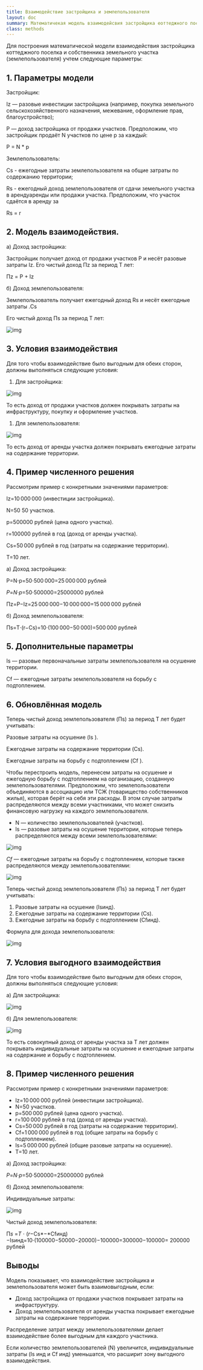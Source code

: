 ```yaml
---
title: Взаимодействие застройщика и землепользователя
layout: doc
summary: Математичекая модель взаимодейсвия застройщика еоттеджного поселка и владельца земельного учвастка
class: methods
---
```


Для построения математической модели взаимодействия застройщика коттеджного поселка и собственника земельного участка (землепользователя) учтем следующие параметры:

## 1. Параметры модели

Застройщик:

Iz — разовые инвестиции застройщика (например, покупка земельного сельскохозяйственного назначения, межевание, оформление прав, благоустройство);

P — доход застройщика от продажи участков. Предположим, что застройщик продаёт N участков по цене p за каждый:

P = N * p

Землепользователь:

Cs - ежегодные затраты землепользователя на общие затраты по содержанию территории;

Rs - ежегодный доход землепользователя от сдачи земельного участка в арендуаренды или продажи участка. Предположим, что участок сдаётся в аренду за 

Rs = r

## 2. Модель взаимодействия.

a) Доход застройщика:

Застройщик получает доход от продажи участков P и несёт разовые затраты Iz. Его чистый доход Πz за период T лет:

Πz = P + Iz

б) Доход землепользователя:

Землепользователь получает ежегодный доход Rs и несёт ежегодные затраты .Cs

Его чистый доход Πs за период T лет:

![img](/assets/img/AD_4nXcuYKtfWfRaqpKBwFD8Jpup1cRQeXz8VODxwLjmENMOFLnq7xy_bAY8IWaB0wgXLYjai9f2b7Hea5w4hw6lhF5uIMgaVvArh-6GVzGaQOjZjeI4OhOMbu0DB32Z6oWgzAP0hpS-oQ.png)

## 3. Условия взаимодействия

Для того чтобы взаимодействие было выгодным для обеих сторон, должны выполняться следующие условия:

1. Для застройщика:

![img](/assets/img/AD_4nXefWVjaSkKmKWQ-eLKzNVieyTcUd-SPwWlaJlVEmWxD-8TEj4mhh93xIko0fBwhTILJD_zjB6p--PoqBHUFlGzjVu39wkh8VA83i4fkWqzVlz_pOD0CQ0l0xeiBWbpXy33RmYmhQQ.png)

То есть доход от продажи участков должен покрывать затраты на инфраструктуру, покупку и оформление участков.

1. Для землепользователя:

![img](/assets/img/AD_4nXeRIkNlS4KY83u_ZaTkQhMAGD1P9q3RSLRIi-Mkr7le8kWIj2K2n_YkOijQt4q0E6z_8y9rFcYFeofcoLIoG8ASitAF8UTE5FEOQDA0sRK8rekOg1GtwG8BYAZbFHoahWfxxiUB.png)

То есть доход от аренды участка должен покрывать ежегодные затраты на содержание территории.

## 4. Пример численного решения

Рассмотрим пример с конкретными значениями параметров:

Iz=10 000 000 (инвестиции застройщика).

N=50 50 участков.

p=500000 рублей (цена одного участка).

r=100000 рублей в год (доход от аренды участка).

Cs=50 000 рублей в год (затраты на содержание территории).

T=10 лет.

a) Доход застройщика:

P=N⋅p=50⋅500 000=25 000 000 рублей

*P*=*N*⋅*p*=50⋅500000=25000000 рублей

Πz=P−Iz=25 000 000−10 000 000=15 000 000 рублей

б) Доход землепользователя:

Πs=T⋅(r−Cs)=10⋅(100 000−50 000)=500 000 рублей

## 5. Дополнительные параметры

Is — разовые первоначальные затраты землепользователя на осушение территории.

Cf — ежегодные затраты землепользователя на борьбу с подтоплением.

## 6. Обновлённая модель

Теперь чистый доход землепользователя (Πs) за период T лет будет учитывать:

Разовые затраты на осушение (Is ).

Ежегодные затраты на содержание территории (Cs).

Ежегодные затраты на борьбу с подтоплением (Cf ).

Чтобы перестроить модель, перенесем затраты на осушение и ежегодную борьбу с подтоплением на организацию, созданную землепользователями. Предположим, что землепользователи объединяются в ассоциацию или ТСЖ (товарищество собственников жилья), которая берёт на себя эти расходы. В этом случае затраты распределяются между всеми участниками, что может снизить финансовую нагрузку на каждого землепользователя.

- N — количество землепользователей (участков).
- Is — разовые затраты на осушение территории, которые теперь распределяются между всеми землепользователями:

![img](/assets/img/AD_4nXc1QHnNldS3h_ZHFvVy2PhAQ_2ZTpgyAj6u4YDFjoxSsSAwE8TD1blN23uPaZofjkO61Nbmu0TynhEbRUjRifYWSKIy596K0V973oOETq-ounQLwpmWEbReHUoZDHtu5ph5ziOr.png)

*Cf* — ежегодные затраты на борьбу с подтоплением, которые также распределяются между землепользователями:

![img](/assets/img/AD_4nXfjFp-2WPjxRSEhe8tB902pRdXwBDt3KwlTFRE2uwH_vqkHzujJpTzgokuSWFimqA1iU9ixpgcGEdMNvlB6up-3SnDv37orm9oedp4oGkTR3AFrDAvZXN4lIqVgpHWl6bqR9ULucw.png)

Теперь чистый доход землепользователя (Πs} за период T лет будет учитывать:

1. Разовые затраты на осушение (Isинд).
2. Ежегодные затраты на содержание территории (Cs).
3. Ежегодные затраты на борьбу с подтоплением (Cfинд).

Формула для дохода землепользователя:

![img](/assets/img/AD_4nXf_6Bm1gpi6QoywHrauD3bJEkTcLB0ai_96qt7n1mNgyRddXgrzSWMmFajzXpk4uO_J7Ez4cizGGQWQds5ogFX_R9JntkxlsVHr3LjvsUPDEyH-XJn8fSz1x0luq_ds7kVNfzmzZg.png)

## 7. Условия выгодного взаимодействия

Для того чтобы взаимодействие было выгодным для обеих сторон, должны выполняться следующие условия:

а) Для застройщика:

![img](/assets/img/AD_4nXfNqW5a--ijgi8ybtAVKknfwQsDaEaSDVfAZ0E9epSmRtOGazTMRz4nDUJusjyHKhdvbamkIwyWxPWqvH1IWjpAMbVUTNmCStlFeceXmHGt_SLSdfX7jLMQu-q3RN0Q5NkelQWOOQ.png)

б) Для землепользователя:

![img](/assets/img/AD_4nXdwYBUbrFTohlc2dm7YaNLA7ectHyU2Y7WNDKy4s80iGA2kbDdlbg_HLG6fidka9vXbR1vG1Fe7vzIMc_T2ksKGaw9dR7lOa6Pl7jpfQynBQVy4UOxU5B2hqmS7X_y0A7peGnWyRg.png)

То есть совокупный доход от аренды участка за T лет должен покрывать индивидуальные затраты на осушение и ежегодные затраты на содержание и борьбу с подтоплением.

## 8. Пример численного решения

Рассмотрим пример с конкретными значениями параметров:

- Iz=10 000 000 рублей (инвестиции застройщика).
- N=50 участков.
- p=500 000 рублей (цена одного участка).
- r=100 000 рублей в год (доход от аренды участка).
- Cs=50 000 рублей в год (затраты на содержание территории).
- Cf=1 000 000 рублей в год (общие затраты на борьбу с подтоплением).
- Is=5 000 000 рублей (общие разовые затраты на осушение).
- T=10 лет.

a) Доход застройщика:

*P*=*N*⋅*p*=50⋅500000=25000000 рублей

б) Доход землепользователя:

Индивидуальные затраты:

![img](/assets/img/AD_4nXdaFMjzPYiX4hGCc1syVhX8Y21bdnuXK04w1eirE5dzQSlHcQWcQVPBVYkoLLEhlsnTi7t-JqYGDuRA01c7gmpi5dBFKrzHyaUpkzmAUlf0oF_XvSdDH_VjeM_LfRT5tK9uRCNmSg.png)

Чистый доход землепользователя:

Π*s* =*T* ⋅ (*r*−Cs*−*Cfинд)−Isинд=10⋅(100000−50000−20000)−100000=300000−100000=
200000 рублей

##  Выводы

Модель показывает, что взаимодействие застройщика и землепользователя может быть взаимовыгодным, если:

- Доход застройщика от продажи участков покрывает затраты на инфраструктуру.
- Доход землепользователя от аренды участка покрывает ежегодные затраты на содержание территории.

Распределение затрат между землепользователями делает взаимодействие более выгодным для каждого участника.

Если количество землепользователей (N) увеличится, индивидуальные затраты (Is инд и Cf инд) уменьшатся, что расширит зону выгодного взаимодействия.
